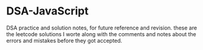 # DSA-JavaScript

DSA practice and solution notes, for future reference and revision.
these are the leetcode solutions I worte along with the comments and notes about the errors and mistakes before they got accepted.
